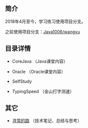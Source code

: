 
## 简介

2018年4月至今，学习练习使用项目分支。

之前使用项目分支：[Java1006/wangyu](https://gitee.com/ychs168/Java1006/tree/wangyu/)

## 目录详情

- CoreJava （Java课堂内容）

- Oracle （Oracle课堂内容）

- SelfStudy

- TypingSpeed （金山打字测速）

## 其它

- [寻常的路](https://www.yuque.com/smallyu/summary) （技术笔记、总结与思考）

